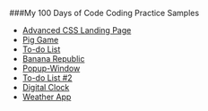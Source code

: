 ###My 100 Days of Code Coding Practice Samples
<br>

* [Advanced CSS Landing Page](https://nuovodw.github.io/My100DaysOfCode/Code%20Practice/Advanced_CSS/index.html)
* [Pig Game](https://nuovodw.github.io/My100DaysOfCode/Code%20Practice/Pig_Game/) 
* [To-do List](https://nuovodw.github.io/My100DaysOfCode/Code%20Practice/To_Do_List/)
* [Banana Republic](https://nuovodw.github.io/My100DaysOfCode/Code%20Practice/Banana_Republic/)
* [Popup-Window](https://nuovodw.github.io/My100DaysOfCode/Code%20Practice/Popup_window/)
* [To-do List #2](https://nuovodw.github.io/My100DaysOfCode/Code%20Practice/TodoList2/)
* [Digital Clock](https://nuovodw.github.io/My100DaysOfCode/Code%20Practice/Digital_Clock/)
* [Weather App](https://nuovodw.github.io/My100DaysOfCode/Code%20Practice/Weather_app/index.html)

